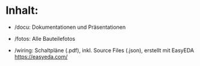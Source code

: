 # Inhalt:
- /docu: Dokumentationen und Präsentationen

- /fotos: Alle Bauteilefotos

- /wiring: Schaltpläne (.pdf), inkl. Source Files (.json), erstellt mit EasyEDA https://easyeda.com/

